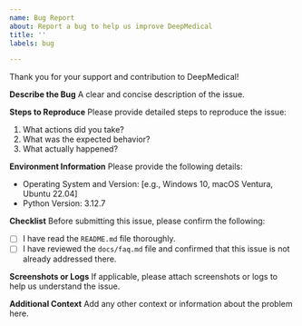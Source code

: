 ```yaml
---
name: Bug Report
about: Report a bug to help us improve DeepMedical
title: ''
labels: bug

---
```


Thank you for your support and contribution to DeepMedical!

**Describe the Bug**
A clear and concise description of the issue.

**Steps to Reproduce**
Please provide detailed steps to reproduce the issue:
1. What actions did you take?
2. What was the expected behavior?
3. What actually happened?

**Environment Information**
Please provide the following details:
- Operating System and Version: [e.g., Windows 10, macOS Ventura, Ubuntu 22.04]
- Python Version: 3.12.7

**Checklist**
Before submitting this issue, please confirm the following:
- [ ] I have read the `README.md` file thoroughly.
- [ ] I have reviewed the `docs/faq.md` file and confirmed that this issue is not already addressed there.

**Screenshots or Logs**
If applicable, please attach screenshots or logs to help us understand the issue.

**Additional Context**
Add any other context or information about the problem here.
